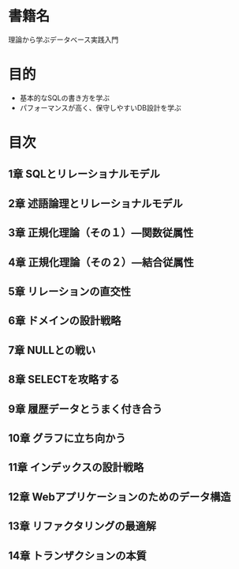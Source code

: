 # 書籍名
理論から学ぶデータベース実践入門

# 目的
* 基本的なSQLの書き方を学ぶ
* パフォーマンスが高く、保守しやすいDB設計を学ぶ

# 目次
## 1章 SQLとリレーショナルモデル
## 2章 述語論理とリレーショナルモデル
## 3章 正規化理論（その１）―関数従属性
## 4章 正規化理論（その２）―結合従属性
## 5章 リレーションの直交性
## 6章 ドメインの設計戦略
## 7章 NULLとの戦い
## 8章 SELECTを攻略する
## 9章 履歴データとうまく付き合う
## 10章 グラフに立ち向かう
## 11章 インデックスの設計戦略
## 12章 Webアプリケーションのためのデータ構造
## 13章 リファクタリングの最適解
## 14章 トランザクションの本質